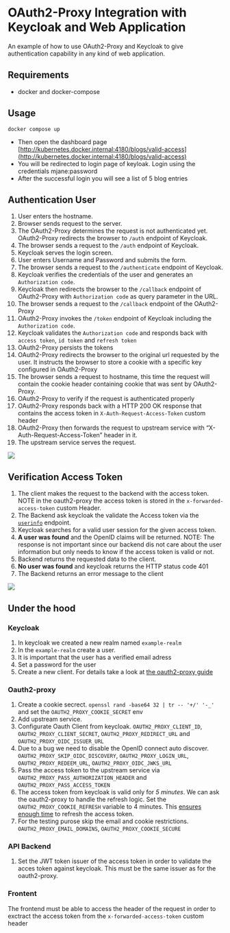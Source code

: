 
# OAuth2-Proxy Integration with Keycloak and Web Application

An example of how to use OAuth2-Proxy and Keycloak to give authentication capability in any kind of web application.

## Requirements
* docker and docker-compose

## Usage
```shell
docker compose up
```

- Then open the dashboard page [http://kubernetes.docker.internal:4180/blogs/valid-access](http://kubernetes.docker.internal:4180/blogs/valid-access)
- You will be redirected to login page of keyloak. Login using the credentials mjane:password
- After the successful login you will see a list of 5 blog entries

## Authentication User
1. User enters the hostname.
2. Browser sends request to the server.
3. The OAuth2-Proxy determines the request is not authenticated yet. OAuth2-Proxy redirects the browser to `/auth` endpoint of Keycloak.
4. The browser sends a request to the `/auth` endpoint of Keycloak.
5. Keycloak serves the login screen.
6. User enters Username and Password and submits the form. 
7. The browser sends a request to the `/authenticate` endpoint of Keycloak.
8. Keycloak verifies the credentials of the user and generates an `Authorization code`.
9. Keycloak then redirects the browser to the `/callback` endpoint of OAuth2-Proxy with `Authorization code` as query parameter in the URL.
10. The browser sends a request to the `/callback` endpoint of the OAuth2-Proxy
11. OAuth2-Proxy invokes the `/token` endpoint of Keycloak including the `Authorization code`.
14. Keycloak validates the `Authorization code` and responds back with `access token`, `id token` and `refresh token`
15. OAuth2-Proxy persists the tokens
16. OAuth2-Proxy redirects the browser to the original url requested by the user. It instructs the browser to store a cookie with a specific key configured in OAuth2-Proxy
17. The browser sends a request to hostname, this time the request will contain the cookie header containing cookie that was sent by OAuth2-Proxy.
18. OAuth2-Proxy to verify if the request is authenticated properly
19. OAuth2-Proxy responds back with a HTTP 200 OK response that contains the access token in `X-Auth-Request-Access-Token` custom header
20. OAuth2-Proxy then forwards the request to upstream service with “X-Auth-Request-Access-Token” header in it.
21. The upstream service serves the request.

[![](https://mermaid.ink/img/pako:eNqVVMFu2zAM_RVC5xQFevShwIq2QNEBC1JkJ184iUmF2JJHyc28ov8-ynYa23HazgfDpt4j36MovSrtDalMBfpdk9N0a3HLWOYO5KmQo9W2QhdhHYhPozfs97MLP77V8flqyf5PAxj634v2_xT8SI0uPO5mqlYhMmH5RPxiNaVUN4XfBrhn7yI5k7uOlORdXF_3ejK4k1WGZx-iw5I6TL8osIG6DFbJeogQ_QQ_QA1Tr8hYJt0SLlEgIDoqb0Wu30y8HEse4qN6Y3pHOQCHJZN9AjFuHQTNRB-6TtHkAtAZWGIIe8_m63rISfsx0nldR-5PYrtpQCSZRMMiLGBLjjjxU_s8278YrXeQBu28w1FTNRbFL9S7Y2P3Vvp0Lt_n-3qacW6Hj7Ye3IvfEVxGebsvqhi4msgIlZeNaMltwjBXfMRZEgfbSj8Hn22cyJIJwQLWq-8LCBRFnt_Z_x7_TuuQ-4HWfgQGkyN9mWNNznIG9573yAa4V9BWRa0phM55P-Rj3um56PlTl-sWcmtDVWBzAJERX-nmiGqhSuISrZHr7zWRcyUW5PCrTD4NbbAuYq5y9yZQseefGqdVFrmmhaorIyPe35Yq28jkv0fvjI2e--DbP9zW5vM?type=png)](https://mermaid.live/edit#pako:eNqVVMFu2zAM_RVC5xQFevShwIq2QNEBC1JkJ184iUmF2JJHyc28ov8-ynYa23HazgfDpt4j36MovSrtDalMBfpdk9N0a3HLWOYO5KmQo9W2QhdhHYhPozfs97MLP77V8flqyf5PAxj634v2_xT8SI0uPO5mqlYhMmH5RPxiNaVUN4XfBrhn7yI5k7uOlORdXF_3ejK4k1WGZx-iw5I6TL8osIG6DFbJeogQ_QQ_QA1Tr8hYJt0SLlEgIDoqb0Wu30y8HEse4qN6Y3pHOQCHJZN9AjFuHQTNRB-6TtHkAtAZWGIIe8_m63rISfsx0nldR-5PYrtpQCSZRMMiLGBLjjjxU_s8278YrXeQBu28w1FTNRbFL9S7Y2P3Vvp0Lt_n-3qacW6Hj7Ye3IvfEVxGebsvqhi4msgIlZeNaMltwjBXfMRZEgfbSj8Hn22cyJIJwQLWq-8LCBRFnt_Z_x7_TuuQ-4HWfgQGkyN9mWNNznIG9573yAa4V9BWRa0phM55P-Rj3um56PlTl-sWcmtDVWBzAJERX-nmiGqhSuISrZHr7zWRcyUW5PCrTD4NbbAuYq5y9yZQseefGqdVFrmmhaorIyPe35Yq28jkv0fvjI2e--DbP9zW5vM)

## Verification Access Token
1. The client makes the request to the backend with the access token. NOTE in the oauth2-proxy the access token is stored in the `x-forwarded-access-token` custom Header.
2. The Backend ask keycloak the validate the Access token via the [`userinfo`](https://connect2id.com/products/server/docs/api/userinfo) endpoint.
3. Keycloak searches for a valid user session for the given access token.
4. **A user was found** and the OpenID claims will be returned. NOTE: The response is not important since our backend dis not care about the user information but only needs to know if the access token is valid or not.
5. Backend returns the requested data to the client.
6. **No user was found** and keycloak returns the HTTP status code 401
7. The Backend returns an error message to the client


[![](https://mermaid.ink/img/pako:eNqVkk1vwjAMhv-KlRNITLBppx6Q9ilNu0xj2qkXL3UhIk06x2FCiP--9IOhDi700srx-_h9U--U9gWpTAX6juQ0PRpcMla5g_TUyGK0qdEJPFhD6YUB7q1fBnhm74Rccdr5TsFH1rQg3hAfFXdvL6fNr7TV1uM6d91ZN-ZqPh9SskRNBoPAFGsz_WqBP0ZWgFpTCCB-TT1iqEyow4wMPtGaAoUGKhjFQGxc6SHlqb1xMu5IB-GAsSBkvYKQ9MY7KD2f8YBW4KOFmwCbZmpXH1DPppTIDhpD0Doa3cxm46P2X7ZE6C7sT9ncTIohbCh0MrKBjl6Mu9wNMaeQo9vZ9SVOWlVvoVkTNVEVcYWmSOu2aw5yJSuqKFdZ-iyoxGglV7nbp1aM4hdbp1UmHGmiYt38t347VVZiSnWoPhVGPPfF_S8wOfdz?type=png)](https://mermaid.live/edit#pako:eNqVkk1vwjAMhv-KlRNITLBppx6Q9ilNu0xj2qkXL3UhIk06x2FCiP--9IOhDi700srx-_h9U--U9gWpTAX6juQ0PRpcMla5g_TUyGK0qdEJPFhD6YUB7q1fBnhm74Rccdr5TsFH1rQg3hAfFXdvL6fNr7TV1uM6d91ZN-ZqPh9SskRNBoPAFGsz_WqBP0ZWgFpTCCB-TT1iqEyow4wMPtGaAoUGKhjFQGxc6SHlqb1xMu5IB-GAsSBkvYKQ9MY7KD2f8YBW4KOFmwCbZmpXH1DPppTIDhpD0Doa3cxm46P2X7ZE6C7sT9ncTIohbCh0MrKBjl6Mu9wNMaeQo9vZ9SVOWlVvoVkTNVEVcYWmSOu2aw5yJSuqKFdZ-iyoxGglV7nbp1aM4hdbp1UmHGmiYt38t347VVZiSnWoPhVGPPfF_S8wOfdz)

## Under the hood

### Keycloak
1. In keycloak we created a new realm named `example-realm`
2. In the `example-realm` create a user.
3. It is important that the user has a verified email adress
4. Set a password for the user
5. Create a new client. For details take a look at [the oauth2-proxy guide](https://oauth2-proxy.github.io/oauth2-proxy/configuration/providers/keycloak_oidc)

### Oauth2-proxy
1. Create a cookie secrect. `openssl rand -base64 32 | tr -- '+/' '-_'` and set the `OAUTH2_PROXY_COOKIE_SECRET` env
2. Add upstream service. 
3. Configurate Oauth Client from keycloak. `OAUTH2_PROXY_CLIENT_ID`, `OAUTH2_PROXY_CLIENT_SECRET`, `OAUTH2_PROXY_REDIRECT_URL` and `OAUTH2_PROXY_OIDC_ISSUER_URL`
4. Due to a bug we need to disable the OpenID connect auto discover. `OAUTH2_PROXY_SKIP_OIDC_DISCOVERY`, `OAUTH2_PROXY_LOGIN_URL`, `OAUTH2_PROXY_REDEEM_URL`, `OAUTH2_PROXY_OIDC_JWKS_URL`
5. Pass the access token to the upstream service via `OAUTH2_PROXY_PASS_AUTHORIZATION_HEADER` and `OAUTH2_PROXY_PASS_ACCESS_TOKEN`
6. The access token from keycloak is valid only for *5 minutes*. We can ask the oauth2-proxy to handle the refresh logic. Set the `OAUTH2_PROXY_COOKIE_REFRESH` variable to 4 minutes. This [ensures enough time](https://github.com/oauth2-proxy/oauth2-proxy/blob/master/docs/docs/configuration/sessions.md#redis-storage) to refresh the access token.
7. For the testing purose skip the email and cookie restrictions. `OAUTH2_PROXY_EMAIL_DOMAINS`, `OAUTH2_PROXY_COOKIE_SECURE`

### API Backend
1. Set the JWT token issuer of the access token in order to validate the acces token against keycloak. This must be the same issuer as for the oauth2-proxy.

### Frontent
The frontend must be able to access the header of the request in order to exctract the access token from the `x-forwarded-access-token` custom header